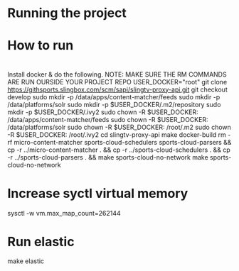 Running the project
==================

# How to run 

#

Install docker & do the following. 
NOTE: MAKE SURE THE RM COMMANDS ARE RUN OURSIDE YOUR PROJECT REPO
USER_DOCKER="root"
git clone  https://githsports.slingbox.com/scm/sapi/slingtv-proxy-api.git
git checkout develop
sudo mkdir -p /data/apps/content-matcher/feeds
sudo mkdir -p /data/platforms/solr
sudo mkdir -p $USER_DOCKER/.m2/repository
sudo mkdir -p $USER_DOCKER/.ivy2
sudo chown -R $USER_DOCKER:  /data/apps/content-matcher/feeds
sudo chown -R $USER_DOCKER:  /data/platforms/solr
sudo chown -R $USER_DOCKER: /root/.m2
sudo chown -R $USER_DOCKER: /root/.ivy2
cd slingtv-proxy-api
make docker-build
rm -rf micro-content-matcher sports-cloud-schedulers sports-cloud-parsers && cp -r ../micro-content-matcher . && cp -r ../sports-cloud-schedulers . && cp -r ../sports-cloud-parsers . && make sports-cloud-no-network
make sports-cloud-no-network

# Increase syctl virtual memory
sysctl -w vm.max_map_count=262144
# Run elastic 
make elastic